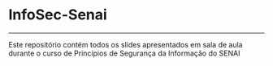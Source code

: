 # InfoSec-Senai
--------------------------
Este repositório contém todos os slides apresentados em sala de aula durante o curso de Princípios de Segurança da Informação do SENAI
